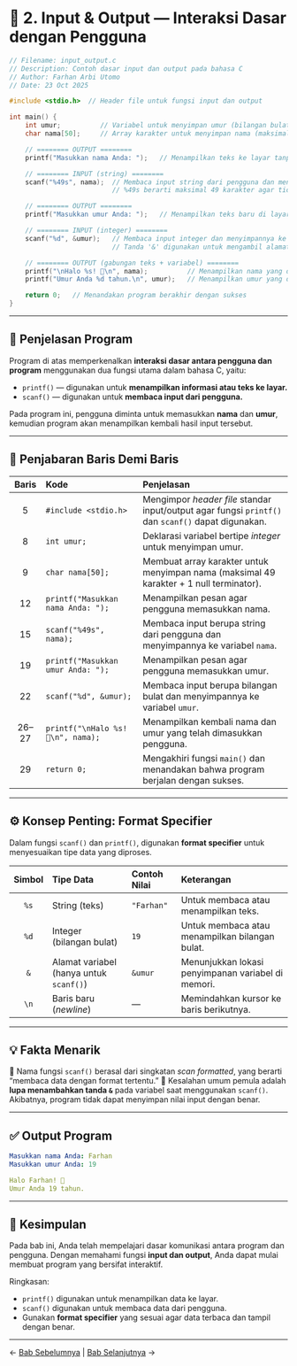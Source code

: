 
# 🧩 2. Input & Output — Interaksi Dasar dengan Pengguna

```c
// Filename: input_output.c
// Description: Contoh dasar input dan output pada bahasa C
// Author: Farhan Arbi Utomo
// Date: 23 Oct 2025

#include <stdio.h>  // Header file untuk fungsi input dan output

int main() {
    int umur;          // Variabel untuk menyimpan umur (bilangan bulat)
    char nama[50];     // Array karakter untuk menyimpan nama (maksimal 49 huruf + '\0')

    // ======== OUTPUT ========
    printf("Masukkan nama Anda: ");   // Menampilkan teks ke layar tanpa berpindah baris

    // ======== INPUT (string) ========
    scanf("%49s", nama);  // Membaca input string dari pengguna dan menyimpannya ke variabel 'nama'
                          // %49s berarti maksimal 49 karakter agar tidak melebihi kapasitas

    // ======== OUTPUT ========
    printf("Masukkan umur Anda: ");   // Menampilkan teks baru di layar

    // ======== INPUT (integer) ========
    scanf("%d", &umur);   // Membaca input integer dan menyimpannya ke variabel 'umur'
                          // Tanda '&' digunakan untuk mengambil alamat memori variabel

    // ======== OUTPUT (gabungan teks + variabel) ========
    printf("\nHalo %s! 👋\n", nama);          // Menampilkan nama yang dimasukkan pengguna
    printf("Umur Anda %d tahun.\n", umur);   // Menampilkan umur yang dimasukkan pengguna

    return 0;   // Menandakan program berakhir dengan sukses
}
```

---

## 🧠 Penjelasan Program

Program di atas memperkenalkan **interaksi dasar antara pengguna dan program** menggunakan dua fungsi utama dalam bahasa C, yaitu:

* `printf()` — digunakan untuk **menampilkan informasi atau teks ke layar.**
* `scanf()` — digunakan untuk **membaca input dari pengguna.**

Pada program ini, pengguna diminta untuk memasukkan **nama** dan **umur**, kemudian program akan menampilkan kembali hasil input tersebut.

---

## 📖 Penjabaran Baris Demi Baris

| **Baris** | **Kode**                           | **Penjelasan**                                                                                     |
| :-------: | :--------------------------------- | :------------------------------------------------------------------------------------------------- |
|     5     | `#include <stdio.h>`               | Mengimpor *header file* standar input/output agar fungsi `printf()` dan `scanf()` dapat digunakan. |
|     8     | `int umur;`                        | Deklarasi variabel bertipe *integer* untuk menyimpan umur.                                         |
|     9     | `char nama[50];`                   | Membuat array karakter untuk menyimpan nama (maksimal 49 karakter + 1 null terminator).            |
|     12    | `printf("Masukkan nama Anda: ");`  | Menampilkan pesan agar pengguna memasukkan nama.                                                   |
|     15    | `scanf("%49s", nama);`             | Membaca input berupa string dari pengguna dan menyimpannya ke variabel `nama`.                     |
|     19    | `printf("Masukkan umur Anda: ");`  | Menampilkan pesan agar pengguna memasukkan umur.                                                   |
|     22    | `scanf("%d", &umur);`              | Membaca input berupa bilangan bulat dan menyimpannya ke variabel `umur`.                           |
|   26–27   | `printf("\nHalo %s! 👋\n", nama);` | Menampilkan kembali nama dan umur yang telah dimasukkan pengguna.                                  |
|     29    | `return 0;`                        | Mengakhiri fungsi `main()` dan menandakan bahwa program berjalan dengan sukses.                    |

---

## ⚙️ Konsep Penting: Format Specifier

Dalam fungsi `scanf()` dan `printf()`, digunakan **format specifier** untuk menyesuaikan tipe data yang diproses.

| **Simbol** | **Tipe Data**                           | **Contoh Nilai** | **Keterangan**                                     |
| :--------: | :-------------------------------------- | :--------------- | :------------------------------------------------- |
|    `%s`    | String (teks)                           | `"Farhan"`       | Untuk membaca atau menampilkan teks.               |
|    `%d`    | Integer (bilangan bulat)                | `19`             | Untuk membaca atau menampilkan bilangan bulat.     |
|     `&`    | Alamat variabel (hanya untuk `scanf()`) | `&umur`          | Menunjukkan lokasi penyimpanan variabel di memori. |
|    `\n`    | Baris baru (*newline*)                  | —                | Memindahkan kursor ke baris berikutnya.            |

---

## 💡 Fakta Menarik

🔹 Nama fungsi `scanf()` berasal dari singkatan *scan formatted*, yang berarti “membaca data dengan format tertentu.”
🔹 Kesalahan umum pemula adalah **lupa menambahkan tanda `&`** pada variabel saat menggunakan `scanf()`. Akibatnya, program tidak dapat menyimpan nilai input dengan benar.

---

## ✅ Output Program

```yaml
Masukkan nama Anda: Farhan
Masukkan umur Anda: 19

Halo Farhan! 👋
Umur Anda 19 tahun.
```

---

## 🚀 Kesimpulan

Pada bab ini, Anda telah mempelajari dasar komunikasi antara program dan pengguna.
Dengan memahami fungsi **input dan output**, Anda dapat mulai membuat program yang bersifat interaktif.

Ringkasan:

* `printf()` digunakan untuk menampilkan data ke layar.
* `scanf()` digunakan untuk membaca data dari pengguna.
* Gunakan **format specifier** yang sesuai agar data terbaca dan tampil dengan benar.

---

← [Bab Sebelumnya](hello_world.md) | [Bab Selanjutnya](Variabel-Tipe-Data.md) →

